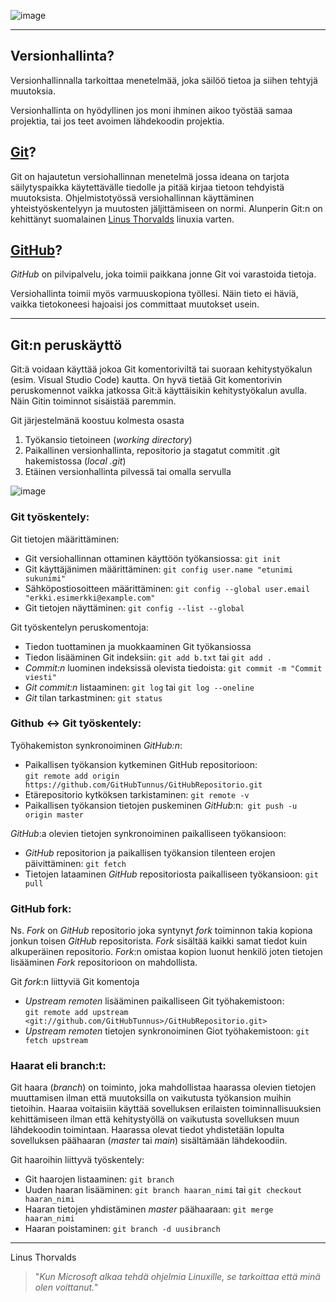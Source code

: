 ![image](https://user-images.githubusercontent.com/120706372/208055579-cc7d1220-06c2-419a-bb1c-47d30bf7bde4.png)



------------------

## Versionhallinta?
Versionhallinnalla tarkoittaa menetelmää, joka säilöö tietoa ja siihen tehtyjä muutoksia.

Versionhallinta on hyödyllinen jos moni ihminen aikoo työstää samaa projektia, tai jos teet avoimen lähdekoodin projektia. 


## [Git](https://git-scm.com)?

Git on hajautetun versiohallinnan menetelmä jossa ideana on tarjota säilytyspaikka käytettävälle tiedolle ja pitää kirjaa tietoon tehdyistä muutoksista. Ohjelmistotyössä versiohallinnan käyttäminen yhteistyöskentelyyn ja muutosten jäljittämiseen on normi. Alunperin Git:n on kehittänyt suomalainen [Linus Thorvalds](https://fi.wikipedia.org/wiki/Linus_Torvalds) linuxia varten.

## [GitHub](https://github.com/)?

*GitHub* on pilvipalvelu, joka toimii paikkana jonne Git voi varastoida tietoja. 

Versiohallinta toimii myös varmuuskopiona työllesi. Näin tieto ei häviä, vaikka tietokoneesi hajoaisi jos committaat muutokset usein.

---------------

## Git:n peruskäyttö

Git:ä voidaan käyttää jokoa Git komentoriviltä tai suoraan kehitystyökalun (esim. Visual Studio Code) kautta. On hyvä tietää Git komentorivin peruskomennot vaikka jatkossa Git:ä käyttäisikin kehitystyökalun avulla. Näin Gitin toiminnot sisäistää paremmin.

Git järjestelmänä koostuu kolmesta osasta  
1. Työkansio tietoineen (*working directory*)
2. Paikallinen versionhallinta, repositorio ja stagatut commitit .git hakemistossa (*local .git*)
4. Etäinen versionhallinta pilvessä tai omalla servulla

![image](https://user-images.githubusercontent.com/120706372/208055976-3f9d0ff4-d421-4dc7-973b-200db8e60d82.png)


### Git työskentely:

Git tietojen määrittäminen:
- Git versiohallinnan ottaminen käyttöön työkansiossa: ```git init```   
- Git käyttäjänimen määrittäminen: ```git config user.name "etunimi sukunimi"```   
- Sähköpostiosoitteen määrittäminen: ``` git config --global user.email "erkki.esimerkki@example.com" ```  
- Git tietojen näyttäminen: ```git config --list --global```    

Git työskentelyn peruskomentoja:
- Tiedon tuottaminen ja muokkaaminen Git työkansiossa   
- Tiedon lisääminen Git indeksiin: ```git add b.txt``` tai ```git add .```  
- *Commit:n* luominen indeksissä olevista tiedoista: ```git commit -m "Commit viesti"```   
- *Git commit:n* listaaminen: ```git log``` tai ```git log --oneline``` 
- *Git* tilan tarkastminen: ```git status```   

### Github <-> Git työskentely:

Työhakemiston synkronoiminen *GitHub:n*:
- Paikallisen työkansion kytkeminen GitHub repositorioon:   
 ```git remote add origin https://github.com/GitHubTunnus/GitHubRepositorio.git```   
- Etärepositorio kytköksen tarkistaminen: ```git remote -v```   
- Paikallisen työkansion tietojen puskeminen *GitHub*:n:``` git push -u origin master```   

*GitHub*:a olevien tietojen synkronoiminen paikalliseen työkansioon:
- *GitHub* repositorion ja paikallisen työkansion tilenteen erojen päivittäminen: ```git fetch```  
- Tietojen lataaminen *GitHub* repositoriosta paikalliseen työkansioon: ``` git pull ```  

### GitHub fork:
Ns. *Fork* on *GitHub* repositorio joka syntynyt *fork* toiminnon takia kopiona jonkun toisen *GitHub* repositorista. *Fork* sisältää kaikki samat tiedot kuin alkuperäinen repositorio. *Fork*:n omistaa kopion luonut henkilö joten tietojen lisääminen *Fork* repositorioon on mahdollista.

Git *fork*:n liittyviä Git komentoja
- *Upstream remoten* lisääminen paikalliseen Git työhakemistoon:   
```git remote add upstream <git://github.com/GitHubTunnus>/GitHubRepositorio.git>```     
- *Upstream remoten* tietojen synkronoiminen Giot työhakemistoon: ```git fetch upstream```   

### Haarat eli branch:t:

Git haara (*branch*) on toiminto, joka mahdollistaa haarassa olevien tietojen muuttamisen ilman että muutoksilla on vaikutusta työkansion muihin tietoihin. Haaraa voitaisiin käyttää sovelluksen erilaisten toiminnallisuuksien kehittämiseen ilman että kehitystyöllä on vaikutusta sovelluksen muun lähdekoodin toimintaan. Haarassa olevat tiedot yhdistetään lopulta sovelluksen päähaaran (*master* tai *main*) sisältämään lähdekoodiin. 

Git haaroihin liittyvä työskentely:
- Git haarojen listaaminen: ```git branch```    
- Uuden haaran lisääminen: ```git branch haaran_nimi``` tai ```git checkout haaran_nimi```   
- Haaran tietojen yhdistäminen *master* päähaaraan: ```git merge haaran_nimi```   
- Haaran poistaminen: ```git branch -d uusibranch```

------------------

Linus Thorvalds
>"*Kun Microsoft alkaa tehdä ohjelmia Linuxille, se tarkoittaa että minä olen voittanut.*"
